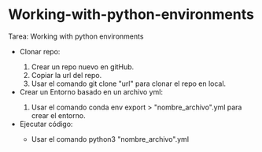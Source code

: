 # Working-with-python-environments
Tarea: Working with python environments
<ul>
	<li>Clonar repo:</li>
	<ol>
	<li>Crear un repo nuevo en gitHub.</li>
	<li>Copiar la url del repo.</li>
	<li>Usar el comando git clone "url" para clonar el repo en local.</li>
	</ol>
<li>Crear un Entorno basado en un archivo yml:</li>
	<ol>
	<li>Usar el comando conda env export > "nombre_archivo".yml para crear el entorno.</li>
	</ol>
<li>Ejecutar código:</li>
	<ul>
	<li>Usar el comando python3 "nombre_archivo".yml</li>
	</ul>
</ul>

